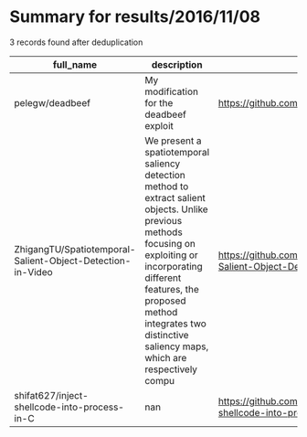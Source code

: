 
# Summary for results/2016/11/08
    
3 records found after deduplication

| full_name | description | html_url | matched_list | matched_count | pushed_at | size | stargazers_count | language | forks_count | vul_ids |
|------------------------------------------------------------|------------------------------------------------------------------------------------------------------------------------------------------------------------------------------------------------------------------------------------------------------------------|-------------------------------------------------------------------------------|----------------|-----------------|---------------------------|--------|--------------------|------------|---------------|-----------|
| pelegw/deadbeef | My modification for the deadbeef exploit | https://github.com/pelegw/deadbeef | ['exploit'] | 1 | 2016-11-08 16:26:49+00:00 | 38 | 0 | C | 0 | [] |
| ZhigangTU/Spatiotemporal-Salient-Object-Detection-in-Video | We present a spatiotemporal saliency detection method to extract salient objects. Unlike previous methods focusing on exploiting or incorporating different features, the proposed method integrates two distinctive saliency maps, which are respectively compu | https://github.com/ZhigangTU/Spatiotemporal-Salient-Object-Detection-in-Video | ['exploit'] | 1 | 2016-11-08 02:00:31+00:00 | 121539 | 16 | Matlab | 8 | [] |
| shifat627/inject-shellcode-into-process-in-C | nan | https://github.com/shifat627/inject-shellcode-into-process-in-C | ['shellcode'] | 1 | 2016-11-08 11:54:58+00:00 | 0 | 0 | nan | 0 | [] |
